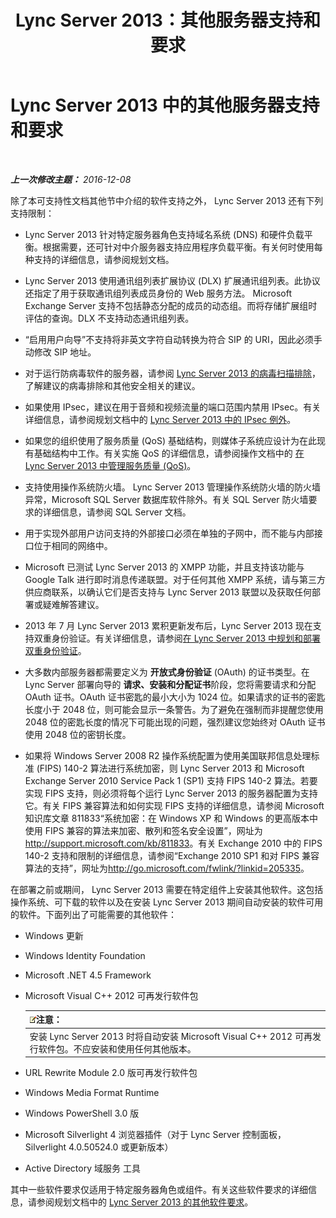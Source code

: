 ﻿---
title: Lync Server 2013：其他服务器支持和要求
TOCTitle: 其他服务器支持和要求
ms:assetid: 7622986b-abd6-4f45-8b5b-d5e2368521e8
ms:mtpsurl: https://technet.microsoft.com/zh-cn/library/Gg398577(v=OCS.15)
ms:contentKeyID: 49313291
ms.date: 12/10/2016
mtps_version: v=OCS.15
ms.translationtype: HT
---

# Lync Server 2013 中的其他服务器支持和要求

 

_**上一次修改主题：** 2016-12-08_

除了本可支持性文档其他节中介绍的软件支持之外， Lync Server 2013 还有下列支持限制：

  - Lync Server 2013 针对特定服务器角色支持域名系统 (DNS) 和硬件负载平衡。根据需要，还可针对中介服务器支持应用程序负载平衡。有关何时使用每种支持的详细信息，请参阅规划文档。

  - Lync Server 2013 使用通讯组列表扩展协议 (DLX) 扩展通讯组列表。此协议还指定了用于获取通讯组列表成员身份的 Web 服务方法。 Microsoft Exchange Server 支持不包括静态分配的成员的动态组。而将存储扩展组时评估的查询。DLX 不支持动态通讯组列表。

  - “启用用户向导”不支持将非英文字符自动转换为符合 SIP 的 URI，因此必须手动修改 SIP 地址。

  - 对于运行防病毒软件的服务器，请参阅 [Lync Server 2013 的病毒扫描排除](lync-server-2013-antivirus-scanning-exclusions.md)，了解建议的病毒排除和其他安全相关的建议。

  - 如果使用 IPsec，建议在用于音频和视频流量的端口范围内禁用 IPsec。有关详细信息，请参阅规划文档中的 [Lync Server 2013 中的 IPsec 例外](lync-server-2013-ipsec-exceptions.md)。

  - 如果您的组织使用了服务质量 (QoS) 基础结构，则媒体子系统应设计为在此现有基础结构中工作。有关实施 QoS 的详细信息，请参阅操作文档中的 [在 Lync Server 2013 中管理服务质量 (QoS)](lync-server-2013-managing-quality-of-service-qos.md)。

  - 支持使用操作系统防火墙。 Lync Server 2013 管理操作系统防火墙的防火墙异常，Microsoft SQL Server 数据库软件除外。有关 SQL Server 防火墙要求的详细信息，请参阅 SQL Server 文档。

  - 用于实现外部用户访问支持的外部接口必须在单独的子网中，而不能与内部接口位于相同的网络中。

  - Microsoft 已测试 Lync Server 2013 的 XMPP 功能，并且支持该功能与 Google Talk 进行即时消息传递联盟。对于任何其他 XMPP 系统，请与第三方供应商联系，以确认它们是否支持与 Lync Server 2013 联盟以及获取任何部署或疑难解答建议。

  - 2013 年 7 月 Lync Server 2013 累积更新发布后，Lync Server 2013 现在支持双重身份验证。有关详细信息，请参阅[在 Lync Server 2013 中规划和部署双重身份验证](lync-server-2013-planning-for-and-deploying-two-factor-authentication.md)。

  - 大多数内部服务器都需要定义为 **开放式身份验证** (OAuth) 的证书类型。在 Lync Server 部署向导的 **请求、安装和分配证书**阶段，您将需要请求和分配 OAuth 证书。OAuth 证书密匙的最小大小为 1024 位。如果请求的证书的密匙长度小于 2048 位，则可能会显示一条警告。为了避免在强制而非提醒您使用 2048 位的密匙长度的情况下可能出现的问题，强烈建议您始终对 OAuth 证书使用 2048 位的密钥长度。

  - 如果将 Windows Server 2008 R2 操作系统配置为使用美国联邦信息处理标准 (FIPS) 140-2 算法进行系统加密，则 Lync Server 2013 和 Microsoft Exchange Server 2010 Service Pack 1 (SP1) 支持 FIPS 140-2 算法。若要实现 FIPS 支持，则必须将每个运行 Lync Server 2013 的服务器配置为支持它。有关 FIPS 兼容算法和如何实现 FIPS 支持的详细信息，请参阅 Microsoft 知识库文章 811833“系统加密：在 Windows XP 和 Windows 的更高版本中使用 FIPS 兼容的算法来加密、散列和签名安全设置”，网址为 <http://support.microsoft.com/kb/811833>。有关 Exchange 2010 中的 FIPS 140-2 支持和限制的详细信息，请参阅“Exchange 2010 SP1 和对 FIPS 兼容算法的支持”，网址为<http://go.microsoft.com/fwlink/?linkid=205335>。

在部署之前或期间， Lync Server 2013 需要在特定组件上安装其他软件。这包括操作系统、可下载的软件以及在安装 Lync Server 2013 期间自动安装的软件可用的软件。下面列出了可能需要的其他软件：

  - Windows 更新

  - Windows Identity Foundation

  - Microsoft .NET 4.5 Framework

  - Microsoft Visual C++ 2012 可再发行软件包
    
    <table>
    <thead>
    <tr class="header">
    <th><img src="images/Dn783119.note(OCS.15).gif" title="note" alt="note" />注意：</th>
    </tr>
    </thead>
    <tbody>
    <tr class="odd">
    <td>安装 Lync Server 2013 时将自动安装 Microsoft Visual C++ 2012 可再发行软件包。不应安装和使用任何其他版本。</td>
    </tr>
    </tbody>
    </table>


  - URL Rewrite Module 2.0 版可再发行软件包

  - Windows Media Format Runtime

  - Windows PowerShell 3.0 版

  - Microsoft Silverlight 4 浏览器插件（对于 Lync Server 控制面板，Silverlight 4.0.50524.0 或更新版本）

  - Active Directory 域服务 工具

其中一些软件要求仅适用于特定服务器角色或组件。有关这些软件要求的详细信息，请参阅规划文档中的 [Lync Server 2013 的其他软件要求](lync-server-2013-additional-software-requirements.md)。

